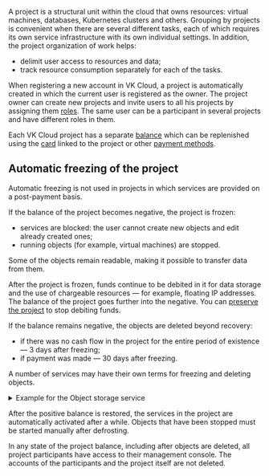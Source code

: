A project is a structural unit within the cloud that owns resources: virtual machines, databases, Kubernetes clusters and others. Grouping by projects is convenient when there are several different tasks, each of which requires its own service infrastructure with its own individual settings. In addition, the project organization of work helps:

- delimit user access to resources and data;
- track resource consumption separately for each of the tasks.

When registering a new account in VK Cloud, a project is automatically created in which the current user is registered as the owner. The project owner can create new projects and invite users to all his projects by assigning them [roles](../rolesandpermissions). The same user can be a participant in several projects and have different roles in them.

Each VK Cloud project has a separate [balance](/en/intro/billing/concepts/balance) which can be replenished using the [card](/en/intro/billing/service-management/add-card) linked to the project or other [payment methods](/en/intro/billing/concepts/payment-methods).

## Automatic freezing of the project

<info>

Automatic freezing is not used in projects in which services are provided on a post-payment basis.

</info>

If the balance of the project becomes negative, the project is frozen:

- services are blocked: the user cannot create new objects and edit already created ones;
- running objects (for example, virtual machines) are stopped.

Some of the objects remain readable, making it possible to transfer data from them.

<err>

After the project is frozen, funds continue to be debited in it for data storage and the use of chargeable resources — for example, floating IP addresses. The balance of the project goes further into the negative. You can [preserve the project](../../service-management/project-settings/manage#project_conservation) to stop debiting funds.

</err>

If the balance remains negative, the objects are deleted beyond recovery:

- if there was no cash flow in the project for the entire period of existence — 3 days after freezing;
- if payment was made — 30 days after freezing.

A number of services may have their own terms for freezing and deleting objects.

<details>
  <summary markdown="span">Example for the Object storage service</summary>

- When the negative balance reaches `-1000` rubles, the service objects are frozen.

    All the time while the objects are frozen, the service charges for data storage, while the objects have read access.

- If the positive balance of the project is not restored within 30 days, the objects are blocked.

    When objects are blocked, write-offs for them stop. There is no access to objects, including read access. 30 days after switching to this state, if the positive balance is not restored, the objects are deleted.

For more information about the service, see [Object storage](/en/storage/s3).

</details>

After the positive balance is restored, the services in the project are automatically activated after a while. Objects that have been stopped must be started manually after defrosting.

In any state of the project balance, including after objects are deleted, all project participants have access to their management console. The accounts of the participants and the project itself are not deleted.

